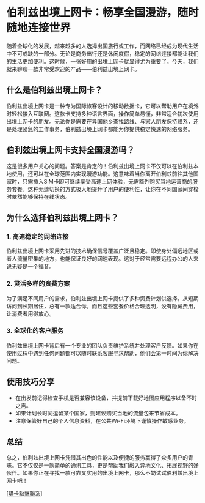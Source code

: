 # 伯利兹出境上网卡：畅享全国漫游，随时随地连接世界

随着全球化的发展，越来越多的人选择出国旅行或工作，而网络已经成为现代生活中不可或缺的一部分。无论是商务出行还是休闲度假，稳定的网络连接都能让我们的生活更加便利。这时候，一张好用的出境上网卡就显得尤为重要了。今天，我们就来聊聊一款非常受欢迎的产品——伯利兹出境上网卡。

## 什么是伯利兹出境上网卡？

伯利兹出境上网卡是一种专为国际旅客设计的移动数据卡，它可以帮助用户在境外时轻松接入互联网。这款卡支持多种语言界面，操作简单易懂，非常适合初次使用出境上网卡的朋友。无论你是需要在异国他乡查找路线、与家人朋友保持联系，还是处理紧急的工作事务，伯利兹出境上网卡都能为你提供稳定快速的网络服务。

## 伯利兹出境上网卡支持全国漫游吗？

这是很多用户关心的问题。答案是肯定的！伯利兹出境上网卡不仅可以在伯利兹本地使用，还可以在全球范围内实现漫游功能。这意味着当你离开伯利兹前往其他国家时，只需插入SIM卡即可继续享受高速上网体验，无需额外购买当地运营商的服务套餐。这种无缝切换的方式极大地提升了用户的便利性，让你在不同国家间穿梭时依然能够保持在线状态。

## 为什么选择伯利兹出境上网卡？

### 1. 高速稳定的网络连接
伯利兹出境上网卡采用先进的技术确保信号覆盖广泛且稳定。即使身处偏远地区或者人流量密集的地方，也能保证良好的网速表现。这对于经常需要远程办公的人来说无疑是一个福音。

### 2. 灵活多样的资费方案
为了满足不同用户的需求，伯利兹出境上网卡提供了多种资费计划供选择。从短期访问到长期居住，总有一款适合你。而且这些套餐价格合理透明，没有隐藏费用，让消费者用得放心。

### 3. 全球化的客户服务
伯利兹出境上网卡背后有一个专业的团队负责维护系统并处理客户反馈。如果你在使用过程中遇到任何问题都可以随时联系客服寻求帮助，他们会第一时间为你解决问题。

## 使用技巧分享

- 在出发前记得检查手机是否兼容该设备，并提前下载好地图应用程序以备不时之需。
- 如果计划长时间逗留某个国家，则建议购买当地的流量包来节省成本。
- 注意保管好自己的个人信息资料，在公共Wi-Fi环境下谨慎操作敏感业务。

## 总结

总之，伯利兹出境上网卡凭借其出色的性能以及便捷的服务赢得了众多用户的青睐。它不仅仅是一款简单的通讯工具，更是帮助我们融入异地文化、拓展视野的好伙伴。如果你正在寻找一款可靠又实用的出境上网卡，那么不妨试试伯利兹出境上网卡吧！

[[購卡點擊聯系](https://t.me/s/esim1088)]